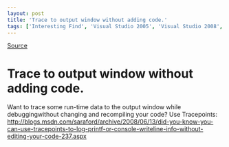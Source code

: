 ```yaml
---
layout: post
title: 'Trace to output window without adding code.'
tags: ['Interesting Find', 'Visual Studio 2005', 'Visual Studio 2008', 'msmvps', 'June 2008']
---
```

[Source](http://blogs.msmvps.com/peterritchie/2008/06/13/trace-to-output-window-without-adding-code/ "Permalink to Trace to output window without adding code.")

# Trace to output window without adding code.

Want to trace some run-time data to the output window while debuggingwithout changing and recompiling your code? Use Tracepoints: <http://blogs.msdn.com/saraford/archive/2008/06/13/did-you-know-you-can-use-tracepoints-to-log-printf-or-console-writeline-info-without-editing-your-code-237.aspx>


